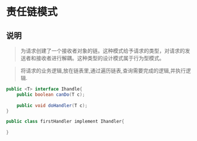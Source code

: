 # 责任链模式

## 说明

> 为请求创建了一个接收者对象的链。这种模式给予请求的类型，对请求的发送者和接收者进行解耦。这种类型的设计模式属于行为型模式。

> 将请求的业务逻辑,放在链表里,通过遍历链表,查询需要完成的逻辑,并执行逻辑.

```java
public <T> interface Ihandle{
    public boolean canDo(T c);
    
    public void doHandler(T c);
}

public class firstHandler implement Ihandler{
    
}
```


